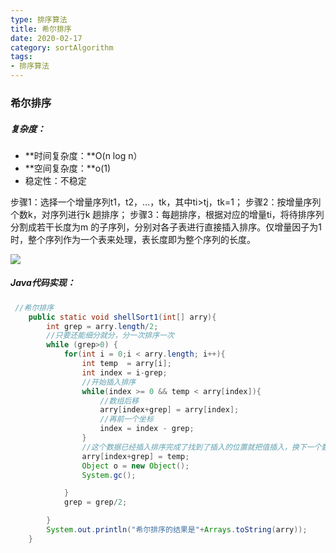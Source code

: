 ```yaml
---
type: 排序算法
title: 希尔排序
date: 2020-02-17
category: sortAlgorithm
tags:
- 排序算法
---
```


### 希尔排序

##### 复杂度：

- **时间复杂度：**O(n log n）
-  **空间复杂度：**o(1)
- 稳定性：不稳定

步骤1：选择一个增量序列t1，t2，…，tk，其中ti>tj，tk=1；
步骤2：按增量序列个数k，对序列进行k 趟排序；
步骤3：每趟排序，根据对应的增量ti，将待排序列分割成若干长度为m 的子序列，分别对各子表进行直接插入排序。仅增量因子为1 时，整个序列作为一个表来处理，表长度即为整个序列的长度。

![](../../../sources/img/Algorithm/sort/xier.jpg)

##### Java代码实现：

```java
 //希尔排序
    public static void shellSort1(int[] arry){
        int grep = arry.length/2;
        //只要还能细分就分，分一次排序一次
        while (grep>0) {
            for(int i = 0;i < arry.length; i++){
                int temp  = arry[i];
                int index = i-grep;
                //开始插入排序
                while(index >= 0 && temp < arry[index]){
                    //数组后移
                    arry[index+grep] = arry[index];
                    //再前一个坐标
                    index = index - grep;
                }
                //这个数据已经插入排序完成了找到了插入的位置就把值插入，换下一个数据了。
                arry[index+grep] = temp;
                Object o = new Object();
                System.gc();

            }
            grep = grep/2;

        }
        System.out.println("希尔排序的结果是"+Arrays.toString(arry));
    }
```



